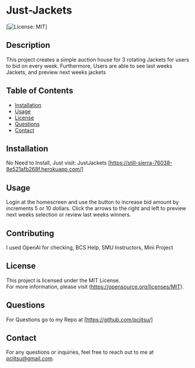 # Just-Jackets


[![License: MIT](https://img.shields.io/badge/License-MIT-yellow.svg)]

## Description

This project creates a simple auction house for 3 rotating Jackets for users to bid on every week. Furthermore, Users are able to see last weeks Jackets, and preview next weeks jackets

## Table of Contents

- [Installation](#installation)
- [Usage](#usage)
- [License](#license)
- [Questions](#questions)
- [Contact](#contact)

## Installation

No Need to Install, Just visit: JustJackets [https://still-sierra-76038-8e521afb268f.herokuapp.com/]

## Usage

Login at the homescreen and use the button to increase bid amount by increments 5 or 10 dollars.
Click the arrows to the right and left to preview next weeks selection or review last weeks winners.

## Contributing

I used OpenAI for checking, BCS Help, SMU Instructors, Mini Project


## License

This project is licensed under the MIT License.  
For more information, please visit (https://opensource.org/licenses/MIT).

## Questions

For Questions go to my Repo at [https://github.com/pcjitsu/]

## Contact

For any questions or inquiries, feel free to reach out to me at pcjitsu@gmail.com.
